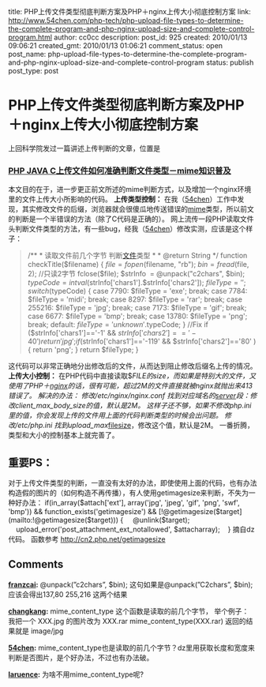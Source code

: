 title: PHP上传文件类型彻底判断方案及PHP＋nginx上传大小彻底控制方案
link: http://www.54chen.com/php-tech/php-upload-file-types-to-determine-the-complete-program-and-php-nginx-upload-size-and-complete-control-program.html
author: cc0cc
description: 
post_id: 925
created: 2010/01/13 09:06:21
created_gmt: 2010/01/13 01:06:21
comment_status: open
post_name: php-upload-file-types-to-determine-the-complete-program-and-php-nginx-upload-size-and-complete-control-program
status: publish
post_type: post

# PHP上传文件类型彻底判断方案及PHP＋nginx上传大小彻底控制方案

上回科学院发过一篇讲述上传判断的文章，位置是 

### [PHP JAVA C上传文件如何准确判断文件类型－mime知识普及](../cc/php-java-c-upload-files-how-to-accurately-determine-the-file-type-mime-literacy.html)

本文目的在于，进一步更正前文所述的mime判断方式，以及增加一个nginx环境里的文件上传大小所影响的代码。 **上传类型控制：** 在我（[54chen]()）工作中发现，其实修改文件的后缀，浏览器就会很傻瓜地传送错误的[mime](http://www.54chen.com/_linux_/everyone-network-intel-technology-symposium-record.html)类型，所以前文的判断是一个半错误的方法（除了C代码是正确的）。 网上流传一段PHP读取文件头判断文件类型的方法，有一些bug，经我（[54chen](http://www.54chen.com/php-tech/mediawiki-pgsql.html)）修改实测，应该是这个样子： 

> /** * 读取文件前几个字节 判断[文件](/webfe/academy-of-sciences-in-recent-years-a-good-article-summing-up.html)类型 * * @return String */ function checkTitle($filename) { $file     = fopen($filename, "rb"); $bin      = fread($file, 2); //只读2字节 fclose($file); $strInfo  = @unpack("c2chars", $bin); $typeCode = intval($strInfo['chars1'].$strInfo['chars2']); $fileType = ''; switch ($typeCode) { case 7790: $fileType = 'exe'; break; case 7784: $fileType = 'midi'; break; case 8297: $fileType = 'rar'; break; case 255216: $fileType = 'jpg'; break; case 7173: $fileType = 'gif'; break; case 6677: $fileType = 'bmp'; break; case 13780: $fileType = 'png'; break; default: $fileType = 'unknown'.$typeCode; } //Fix if ($strInfo['chars1']=='-1' && $strInfo['chars2']=='-40' ) { return 'jpg'; } if ($strInfo['chars1']=='-119' && $strInfo['chars2']=='80' ) { return 'png'; } return $fileType; }

这代码可以非常正确地分出修改后的文件，从而达到阻止修改后缀名上传的情况。 **上传大小控制：** 在PHP代码中直接读取$_FILE的size，而如果是特别大的文件，又使用了PHP＋[nginx](/architecture/54-chen-skills-the-whole-point-for-domain-names-using-nginx-and-javascript-to-do-a-simple-jump-to-inform-the-friendly-exchange-of-domain-names.html)的话，很有可能，超过2M的文件直接就被nginx就抛出来413错误了。 解决的办法： 修改/etc/nginx/nginx.conf 找到对应域名的[server](http://www.54chen.com/architecture/wordpress-nginx-php-cgi-mysql-memory-in-the-128m-to-install-and-optimize-the-vps-notes.html)段：修改client_max_body_size的值，默认是2M。 这样子还不够，如果不修改php.ini里的值，你会发现上传的文件用上面的代码判断类型的时候会出问题。 修改/etc/php.ini 找到upload_max_[filesize](http://www.54chen.com/cc/php-java-c-upload-files-how-to-accurately-determine-the-file-type-mime-literacy.html)，修改这个值，默认是2M。 一番折腾，类型和大小的控制基本上就完善了。 

## **重要PS：**

对于上传文件类型的判断，一直没有太好的办法，即使使用上面的代码，也有办法构造假的图片的（如何构造不再传播），有人使用getimagesize来判断，不失为一种好办法： if(in_array($attach['ext'], array('jpg', 'jpeg', 'gif', 'png', 'swf', 'bmp')) && function_exists('getimagesize') && [!@getimagesize($target](mailto:!@getimagesize\($target))) {     @unlink($target);     upload_error('post_attachment_ext_notallowed', $attacharray);    } 摘自dz代码。 函数参考 <http://cn2.php.net/getimagesize>

## Comments

**[franzcai](#12413 "2010-06-04 15:37:27"):** @unpack(”c2chars”, $bin); 这句如果是@unpack(”C2chars”, $bin);应该会得出137,80 255,216 这两个结果

**[changkang](#15494 "2013-04-24 16:40:21"):** mime_content_type 这个函数是读取的前几个字节， 举个例子： 我把一个 XXX.jpg 的图片改为 XXX.rar mime_content_type(XXX.rar) 返回的结果就是 image/jpg

**[54chen](#13298 "2011-01-04 09:58:10"):** mime_content_type也是读取的前几个字节？dz里用获取长度和宽度来判断是否图片，是个好办法，不过也有办法破。

**[laruence](#13295 "2010-12-30 15:12:28"):** 为啥不用mime_content_type呢?

